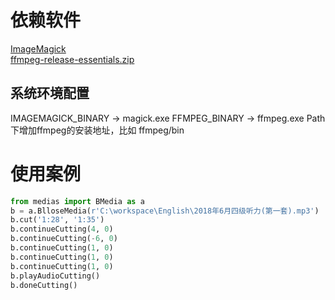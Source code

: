# 依赖软件
[ImageMagick](http://www.imagemagick.org/script/download.php)   
[ffmpeg-release-essentials.zip](https://www.gyan.dev/ffmpeg/builds/)  

## 系统环境配置
IMAGEMAGICK_BINARY -> magick.exe
FFMPEG_BINARY -> ffmpeg.exe
Path 下增加ffmpeg的安装地址，比如 ffmpeg/bin  

# 使用案例

``` Python
from medias import BMedia as a
b = a.BlloseMedia(r'C:\workspace\English\2018年6月四级听力(第一套).mp3')
b.cut('1:28', '1:35')
b.continueCutting(4, 0)
b.continueCutting(-6, 0)
b.continueCutting(1, 0)
b.continueCutting(1, 0)
b.continueCutting(1, 0)
b.playAudioCutting()
b.doneCutting()
```
